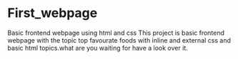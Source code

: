 # First_webpage
Basic frontend webpage using html and css
This project is basic frontend webpage with the topic top favourate foods with inline and external css and basic html topics.what are you waiting for have a look over it.
